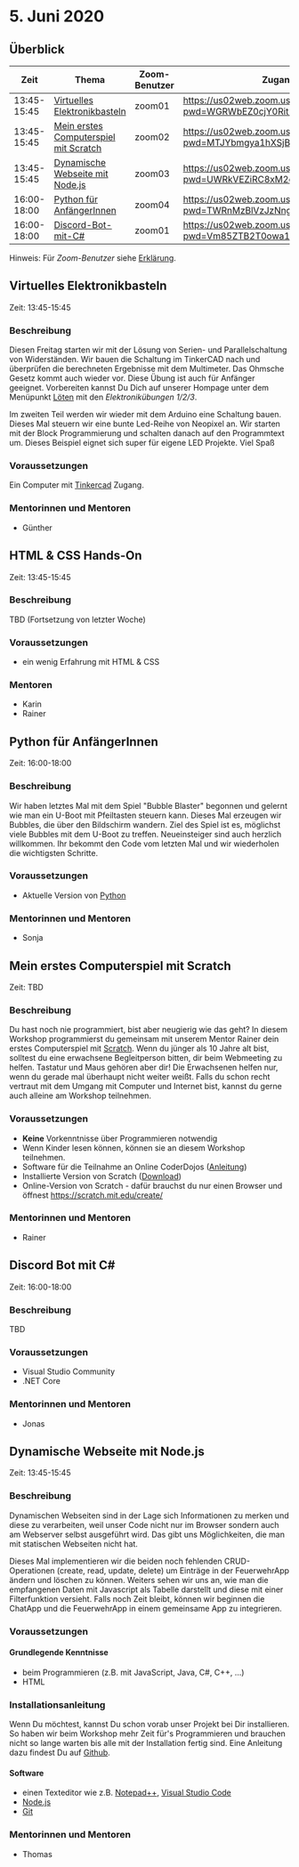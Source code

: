 # 5. Juni 2020

## Überblick

| Zeit        | Thema                                                                           | Zoom-Benutzer | Zugangslink |
| ----------- | ------------------------------------------------------------------------------- | ------------- | ----------- |
| 13:45-15:45 | [Virtuelles Elektronikbasteln](#virtuelles-elektronikbasteln)                   | zoom01        | https://us02web.zoom.us/j/84139135484?pwd=WGRWbEZ0cjY0Rit2SVVxSWFuUmhyUT09 |
| 13:45-15:45 | [Mein erstes Computerspiel mit Scratch](#mein-erstes-computerspiel-mit-scratch) | zoom02        |   https://us02web.zoom.us/j/83084810683?pwd=MTJYbmgya1hXSjBwdHRIWFk3QlZQZz09          |
| 13:45-15:45 | [Dynamische Webseite mit Node.js](#dynamische-webseite-mit-nodejs)              | zoom03        |  https://us02web.zoom.us/j/81648902295?pwd=UWRkVEZiRC8xM2dGQ0pBTENzdTFzdz09           |
| 16:00-18:00 | [Python für AnfängerInnen](#python-für-anfängerinnen)                           | zoom04        |   https://us02web.zoom.us/j/89358979222?pwd=TWRnMzBlVzJzNngvWEUyZlhPQytSdz09          |
| 16:00-18:00 | [Discord-Bot-mit-C#](#discord-bot-mit-c)                                        | zoom01        | https://us02web.zoom.us/j/85874187975?pwd=Vm85ZTB2T0owa1RKVE5NMkxLdGN5dz09 |

Hinweis: Für _Zoom-Benutzer_ siehe [Erklärung](https://github.com/coderdojo-linz/coderdojo-online/blob/master/Zoom.md).


## Virtuelles Elektronikbasteln

Zeit: 13:45-15:45

### Beschreibung

Diesen Freitag starten wir mit der Lösung von Serien- und Parallelschaltung von Widerständen. Wir bauen die Schaltung im TinkerCAD nach und überprüfen die berechneten Ergebnisse mit dem Multimeter. Das Ohmsche Gesetz kommt auch wieder vor. Diese Übung ist auch für Anfänger geeignet. Vorbereiten kannst Du Dich auf unserer Hompage unter dem Menüpunkt [Löten](https://linz.coderdojo.net/infos/loeten.html#%C3%BCbungen-l%C3%B6ten) mit den *Elektronikübungen 1/2/3*.

Im zweiten Teil werden wir wieder mit dem Arduino eine Schaltung bauen. Dieses Mal steuern wir eine bunte Led-Reihe von Neopixel an. Wir starten mit der Block Programmierung und schalten danach auf den Programmtext um. Dieses Beispiel eignet sich super für eigene LED Projekte. Viel Spaß


### Voraussetzungen

Ein Computer mit [Tinkercad](https://www.tinkercad.com) Zugang.

### Mentorinnen und Mentoren

- Günther


## HTML & CSS Hands-On

Zeit: 13:45-15:45

### Beschreibung

TBD (Fortsetzung von letzter Woche)

### Voraussetzungen

- ein wenig Erfahrung mit HTML & CSS

### Mentoren

- Karin
- Rainer


## Python für AnfängerInnen

Zeit: 16:00-18:00

### Beschreibung

Wir haben letztes Mal mit dem Spiel "Bubble Blaster" begonnen und gelernt wie man ein U-Boot mit Pfeiltasten steuern kann. Dieses Mal erzeugen wir Bubbles, die über den Bildschirm wandern. Ziel des Spiel ist es, möglichst viele Bubbles mit dem U-Boot zu treffen.
Neueinsteiger sind auch herzlich willkommen. Ihr bekommt den Code vom letzten Mal und wir wiederholen die wichtigsten Schritte.

### Voraussetzungen

- Aktuelle Version von [Python](https://www.python.org/downloads/)

### Mentorinnen und Mentoren

- Sonja


## Mein erstes Computerspiel mit Scratch

Zeit: TBD

### Beschreibung

Du hast noch nie programmiert, bist aber neugierig wie das geht? In diesem Workshop programmierst du gemeinsam mit unserem Mentor Rainer dein erstes Computerspiel mit [Scratch](https://scratch.mit.edu/). Wenn du jünger als 10 Jahre alt bist, solltest du eine erwachsene Begleitperson bitten, dir beim Webmeeting zu helfen. Tastatur und Maus gehören aber dir! Die Erwachsenen helfen nur, wenn du gerade mal überhaupt nicht weiter weißt. Falls du schon recht vertraut mit dem Umgang mit Computer und Internet bist, kannst du gerne auch alleine am Workshop teilnehmen.

### Voraussetzungen

- **Keine** Vorkenntnisse über Programmieren notwendig
- Wenn Kinder lesen können, können sie an diesem Workshop teilnehmen.
- Software für die Teilnahme an Online CoderDojos ([Anleitung](https://linz.coderdojo.net/online-coderdojo-tipps.html))
- Installierte Version von Scratch ([Download](https://scratch.mit.edu/download))
- Online-Version von Scratch - dafür brauchst du nur einen Browser und öffnest https://scratch.mit.edu/create/

### Mentorinnen und Mentoren

- Rainer


## Discord Bot mit C#

Zeit: 16:00-18:00

### Beschreibung

TBD

### Voraussetzungen

* Visual Studio Community
* .NET Core

### Mentorinnen und Mentoren

* Jonas


## Dynamische Webseite mit Node.js

Zeit: 13:45-15:45

### Beschreibung

Dynamischen Webseiten sind in der Lage sich Informationen zu merken und diese zu verarbeiten, weil unser Code nicht nur im Browser sondern auch am Webserver selbst ausgeführt wird. Das gibt uns Möglichkeiten, die man mit statischen Webseiten nicht hat.

Dieses Mal implementieren wir die beiden noch fehlenden CRUD-Operationen (create, read, update, delete) um Einträge in der FeuerwehrApp ändern und löschen zu können. Weiters sehen wir uns an, wie man die empfangenen Daten mit Javascript als Tabelle darstellt und diese mit einer Filterfunktion versieht. Falls noch Zeit bleibt, können wir beginnen die ChatApp und die FeuerwehrApp in einem gemeinsame App zu integrieren.

### Voraussetzungen

#### Grundlegende Kenntnisse

- beim Programmieren (z.B. mit JavaScript, Java, C#, C++, ...)
- HTML

### Installationsanleitung

Wenn Du möchtest, kannst Du schon vorab unser Projekt bei Dir installieren. So haben wir beim Workshop mehr Zeit für's Programmieren und brauchen nicht so lange warten bis alle mit der Installation fertig sind. Eine Anleitung dazu findest Du auf [Github](https://github.com/coderdojo-neusiedl/dynamic-webpage/tree/workshop-20200605).

#### Software

- einen Texteditor wie z.B. [Notepad++](https://notepad-plus-plus.org), [Visual Studio Code](https://code.visualstudio.com)
- [Node.js](https://nodejs.org/en/download/)
- [Git](https://git-scm.com/download/win)

### Mentorinnen und Mentoren

- Thomas
